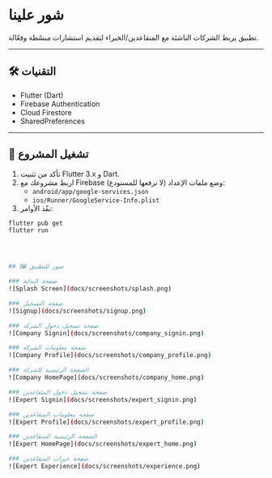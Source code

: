 # شور علينا

تطبيق يربط الشركات الناشئة مع المتقاعدين/الخبراء لتقديم استشارات مبسّطة وفعّالة.

---

## 🛠️ التقنيات
- Flutter (Dart)
- Firebase Authentication
- Cloud Firestore
- SharedPreferences

---

## 🚀 تشغيل المشروع
1. تأكد من تثبيت Flutter 3.x و Dart.
2. اربط مشروعك مع Firebase وضع ملفات الإعداد (لا ترفعها للمستودع):
   - `android/app/google-services.json`
   - `ios/Runner/GoogleService-Info.plist`
3. نفّذ الأوامر:

```bash
flutter pub get
flutter run




## 🖼️ صور للتطبيق

### صفحة البداية
![Splash Screen](docs/screenshots/splash.png)

### صفحة التسجيل
![Signup](docs/screenshots/signup.png)

### صفحة تسجيل دخول الشركة
![Company Signin](docs/screenshots/company_signin.png)

### صفحة معلومات الشركة
![Company Profile](docs/screenshots/company_profile.png)

### الصفحة الرئيسية للشركة
![Company HomePage](docs/screenshots/company_home.png)

### صفحة تسجيل دخول المتقاعدين
![Expert Signin](docs/screenshots/expert_signin.png)

### صفحة معلومات المتقاعدين
![Expert Profile](docs/screenshots/expert_profile.png)

### الصفحة الرئيسية للمتقاعدين
![Expert HomePage](docs/screenshots/expert_home.png)

### صفحة خبرات المتقاعدين
![Expert Experience](docs/screenshots/experience.png)




